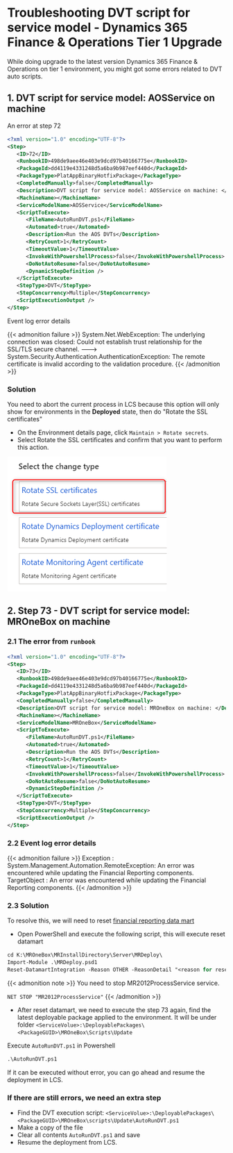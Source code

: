 # Troubleshooting DVT script for service model - Dynamics 365 Finance & Operations Tier 1 Upgrade


While doing upgrade to the latest version Dynamics 365 Finance & Operations on tier 1 environment, you might got some errors related to DVT auto scripts.

<!--more-->

## 1. DVT script for service model: AOSService on machine

An error at step 72

```xml
<?xml version="1.0" encoding="UTF-8"?>
<Step>
   <ID>72</ID>
   <RunbookID>498de9aee46e403e9dcd97b40166775e</RunbookID>
   <PackageId>dd4119e4331248d5a6ba9b987eef440d</PackageId>
   <PackageType>PlatAppBinaryHotfixPackage</PackageType>
   <CompletedManually>false</CompletedManually>
   <Description>DVT script for service model: AOSService on machine: </Description>
   <MachineName></MachineName>
   <ServiceModelName>AOSService</ServiceModelName>
   <ScriptToExecute>
      <FileName>AutoRunDVT.ps1</FileName>
      <Automated>true</Automated>
      <Description>Run the AOS DVTs</Description>
      <RetryCount>1</RetryCount>
      <TimeoutValue>1</TimeoutValue>
      <InvokeWithPowershellProcess>false</InvokeWithPowershellProcess>
      <DoNotAutoResume>false</DoNotAutoResume>
      <DynamicStepDefinition />
   </ScriptToExecute>
   <StepType>DVT</StepType>
   <StepConcurrency>Multiple</StepConcurrency>
   <ScriptExecutionOutput />
</Step>
```

Event log error details

{{< admonition failure >}}
System.Net.WebException: The underlying connection was closed: Could not establish trust relationship for the SSL/TLS secure channel. ---> System.Security.Authentication.AuthenticationException: The remote certificate is invalid according to the validation procedure.
{{< /admonition >}}

### Solution

You need to abort the current process in LCS because this option will only show for environments in the **Deployed** state, then do "Rotate the SSL certificates"

* On the Environment details page, click `Maintain > Rotate secrets`.
* Select Rotate the SSL certificates and confirm that you want to perform this action.

![rorate-ssl](rorate-ssl.png "rorate-ssl")

## 2. Step 73 - DVT script for service model: MROneBox on machine

### 2.1 The error from `runbook`

```xml
<?xml version="1.0" encoding="UTF-8"?>
<Step>
   <ID>73</ID>
   <RunbookID>498de9aee46e403e9dcd97b40166775e</RunbookID>
   <PackageId>dd4119e4331248d5a6ba9b987eef440d</PackageId>
   <PackageType>PlatAppBinaryHotfixPackage</PackageType>
   <CompletedManually>false</CompletedManually>
   <Description>DVT script for service model: MROneBox on machine: </Description>
   <MachineName></MachineName>
   <ServiceModelName>MROneBox</ServiceModelName>
   <ScriptToExecute>
      <FileName>AutoRunDVT.ps1</FileName>
      <Automated>true</Automated>
      <Description>Run the AOS DVTs</Description>
      <RetryCount>1</RetryCount>
      <TimeoutValue>1</TimeoutValue>
      <InvokeWithPowershellProcess>false</InvokeWithPowershellProcess>
      <DoNotAutoResume>false</DoNotAutoResume>
      <DynamicStepDefinition />
   </ScriptToExecute>
   <StepType>DVT</StepType>
   <StepConcurrency>Multiple</StepConcurrency>
   <ScriptExecutionOutput />
</Step>
```

### 2.2 Event log error details

{{< admonition failure >}}
Exception : System.Management.Automation.RemoteException: An error was encountered while updating the Financial Reporting components.
TargetObject : An error was encountered while updating the Financial Reporting components.
{{< /admonition >}}

### 2.3 Solution

To resolve this, we will need to reset [financial reporting data mart](https://docs.microsoft.com/en-us/dynamics365/fin-ops-core/dev-itpro/analytics/reset-financial-reporting-datamart-after-restore#reset-the-financial-reporting-data-mart-through-windows-powershell)

* Open PowerShell and execute the following script, this will execute reset datamart

```ps
cd K:\MROneBox\MRInstallDirectory\Server\MRDeploy\
Import-Module .\MRDeploy.psd1
Reset-DatamartIntegration -Reason OTHER -ReasonDetail "<reason for resetting>" -SkipMRTableReset
```

{{< admonition note >}}
You need to stop MR2012ProcessService service.

`NET STOP "MR2012ProcessService"`
{{< /admonition >}}

* After reset datamart, we need to execute the step 73 again, find the latest deployable package applied to the environment. It will be under folder `<ServiceVolue>:\DeployablePackages\<PackageGUID>\MROneBox\Scripts\Update`

Execute `AutoRunDVT.ps1` in Powershell

```ps
.\AutoRunDVT.ps1
```

If it can be executed without error, you can go ahead and resume the deployment in LCS.

### If there are still errors, we need an extra step

* Find the DVT execution script: `<ServiceVolue>:\DeployablePackages\<PackageGUID>\MROneBox\scripts\Update\AutoRunDVT.ps1`
* Make a copy of the file
* Clear all contents `AutoRunDVT.ps1` and save
* Resume the deployment from LCS.

